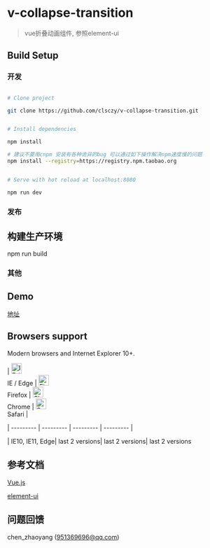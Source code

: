 
# v-collapse-transition
> vue折叠动画组件, 参照element-ui


## Build Setup

### 开发

```bash

# Clone project

git clone https://github.com/clsczy/v-collapse-transition.git


# Install dependencies

npm install

# 建议不要用cnpm 安装有各种诡异的bug 可以通过如下操作解决npm速度慢的问题
npm install --registry=https://registry.npm.taobao.org


# Serve with hot reload at localhost:8080

npm run dev


```

### 发布


## 构建生产环境

npm run build

### 其他

## Demo

[地址](/)

## Browsers support

Modern browsers and Internet Explorer 10+.

| [<img src="https://raw.githubusercontent.com/alrra/browser-logos/master/src/edge/edge_48x48.png" alt="IE / Edge" width="24px" height="24px" />](http://godban.github.io/browsers-support-badges/)</br>IE / Edge | [<img src="https://raw.githubusercontent.com/alrra/browser-logos/master/src/firefox/firefox_48x48.png" alt="Firefox" width="24px" height="24px" />](http://godban.github.io/browsers-support-badges/)</br>Firefox | [<img src="https://raw.githubusercontent.com/alrra/browser-logos/master/src/chrome/chrome_48x48.png" alt="Chrome" width="24px" height="24px" />](http://godban.github.io/browsers-support-badges/)</br>Chrome | [<img src="https://raw.githubusercontent.com/alrra/browser-logos/master/src/safari/safari_48x48.png" alt="Safari" width="24px" height="24px" />](http://godban.github.io/browsers-support-badges/)</br>Safari |

| --------- | --------- | --------- | --------- |

| IE10, IE11, Edge| last 2 versions| last 2 versions| last 2 versions

## 参考文档


[Vue.js](https://cn.vuejs.org/v2/guide/)

[element-ui](http://element-cn.eleme.io/2.4/#/zh-CN)


## 问题回馈

chen_zhaoyang (951369696@qq.com)
